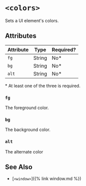 # `<colors>`
Sets a UI element's colors.

## Attributes

| Attribute | Type     | Required? |
|-----------|----------|-----------|
| `fg`      | String   | No*       |
| `bg`      | String   | No*       |
| `alt`     | String   | No*       |
\* At least one of the three is required.

### `fg`
The foreground color.

### `bg`
The background color.

### `alt`
The alternate color

## See Also
- [`<window>`]({% link window.md %})
